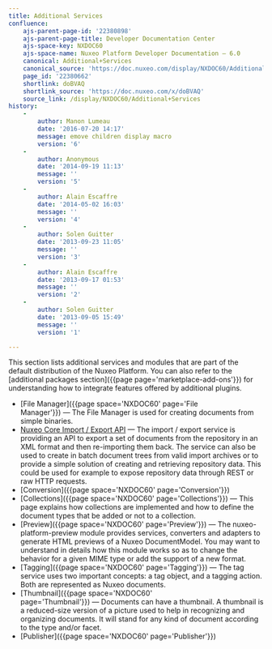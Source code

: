 ```yaml
---
title: Additional Services
confluence:
    ajs-parent-page-id: '22380898'
    ajs-parent-page-title: Developer Documentation Center
    ajs-space-key: NXDOC60
    ajs-space-name: Nuxeo Platform Developer Documentation — 6.0
    canonical: Additional+Services
    canonical_source: 'https://doc.nuxeo.com/display/NXDOC60/Additional+Services'
    page_id: '22380662'
    shortlink: doBVAQ
    shortlink_source: 'https://doc.nuxeo.com/x/doBVAQ'
    source_link: /display/NXDOC60/Additional+Services
history:
    - 
        author: Manon Lumeau
        date: '2016-07-20 14:17'
        message: emove children display macro
        version: '6'
    - 
        author: Anonymous
        date: '2014-09-19 11:13'
        message: ''
        version: '5'
    - 
        author: Alain Escaffre
        date: '2014-05-02 16:03'
        message: ''
        version: '4'
    - 
        author: Solen Guitter
        date: '2013-09-23 11:05'
        message: ''
        version: '3'
    - 
        author: Alain Escaffre
        date: '2013-09-17 01:53'
        message: ''
        version: '2'
    - 
        author: Solen Guitter
        date: '2013-09-05 15:49'
        message: ''
        version: '1'

---
```

This section lists additional services and modules that are part of the default distribution of the Nuxeo Platform. You can also refer to the [additional packages section]({{page page='marketplace-add-ons'}}) for understanding how to integrate features offered by additional plugins.

*   [File Manager]({{page space='NXDOC60' page='File Manager'}})&nbsp;&mdash;&nbsp;<span class="smalltext">The File Manager is used for creating documents from simple binaries.</span>
*   [Nuxeo Core Import / Export API](https://doc.nuxeo.com/pages/viewpage.action?pageId=22380883)&nbsp;&mdash;&nbsp;<span class="smalltext">The import / export service is providing an API to export a set of documents from the repository in an XML format and then re-importing them back. The service can also be used to create in batch document trees from valid import archives or to provide a simple solution of creating and retrieving repository data. This could be used for example to expose repository data through REST or raw HTTP requests.</span>
*   [Conversion]({{page space='NXDOC60' page='Conversion'}})
*   [Collections]({{page space='NXDOC60' page='Collections'}})&nbsp;&mdash;&nbsp;<span class="smalltext">This page explains how collections are implemented and how to define the document types that be added or not to a collection.</span>
*   [Preview]({{page space='NXDOC60' page='Preview'}})&nbsp;&mdash;&nbsp;<span class="smalltext">The nuxeo-platform-preview module provides services, converters and adapters to generate HTML previews of a Nuxeo DocumentModel. You may want to understand in details how this module works so as to change the behavior for a given MIME type or add the support of a new format.</span>
*   [Tagging]({{page space='NXDOC60' page='Tagging'}})&nbsp;&mdash;&nbsp;<span class="smalltext">The tag service uses two important concepts: a tag object, and a tagging action. Both are represented as Nuxeo documents.</span>
*   [Thumbnail]({{page space='NXDOC60' page='Thumbnail'}})&nbsp;&mdash;&nbsp;<span class="smalltext">Documents can have a thumbnail. A thumbnail is a reduced-size version of a picture used to help in recognizing and organizing documents. It will stand for any kind of document according to the type and/or facet.</span>
*   [Publisher]({{page space='NXDOC60' page='Publisher'}})